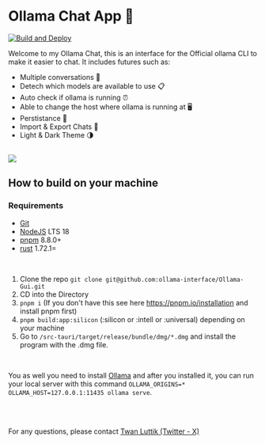 # Ollama Chat App 🐐

[![Build and Deploy](https://github.com/ollama-interface/Ollama-Gui/actions/workflows/build-and-deploy.yml/badge.svg?branch=main)](https://github.com/ollama-interface/Ollama-Gui/actions/workflows/build-and-deploy.yml)

Welcome to my Ollama Chat, this is an interface for the Official ollama CLI to make it easier to chat. It includes futures such as:

- Multiple conversations 💬
- Detech which models are available to use 📋
- Auto check if ollama is running ⏰
- Able to change the host where ollama is running at 🖥️
- Perstistance 📀
- Import & Export Chats 🚛
- Light & Dark Theme 🌗

<br />

<img src="./.github/docs/preview-2.png" />

<br />

## How to build on your machine

### Requirements

- [Git](https://git-scm.com/)
- [NodeJS](https://nodejs.org/en) LTS 18
- [pnpm](https://pnpm.io/) 8.8.0+
- [rust](https://www.rust-lang.org/) 1.72.1=

<br />

1.  Clone the repo `git clone git@github.com:ollama-interface/Ollama-Gui.git`
2.  CD into the Directory
3.  `pnpm i` (If you don't have this see here https://pnpm.io/installation and install pnpm first) 
4.  `pnpm build:app:silicon` (:silicon or :intell or :universal) depending on your machine
5.  Go to `/src-tauri/target/release/bundle/dmg/*.dmg` and install the program with the .dmg file.

<br />

You as well you need to install [Ollama](https://ollama.ai) and after you installed it, you can run your local server with this command `OLLAMA_ORIGINS=* OLLAMA_HOST=127.0.0.1:11435 ollama serve`.

<br />
<br />

For any questions, please contact [Twan Luttik (Twitter - X)](https://twitter.com/twanluttik)
